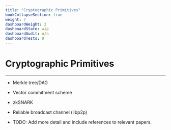 ```yaml
---
title: "Cryptographic Primitives"
bookCollapseSection: true
weight: 7
dashboardWeight: 2
dashboardState: wip
dashboardAudit: n/a
dashboardTests: 0
---
```


# Cryptographic Primitives
---

  - Merkle tree/DAG
  - Vector commitment scheme
  - zkSNARK
  - Reliable broadcast channel (libp2p)


- TODO: Add more detail and include references to relevant papers.